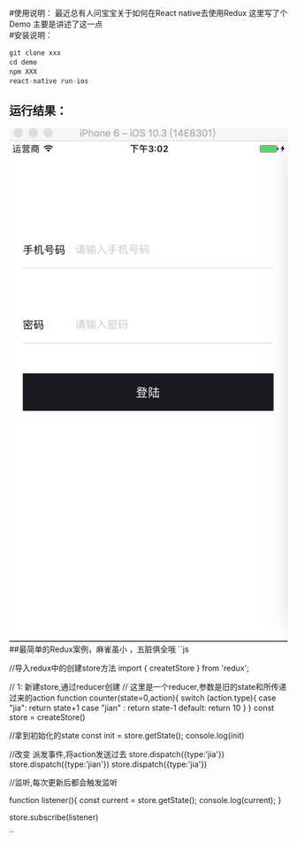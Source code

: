 #使用说明：
最近总有人问宝宝关于如何在React native去使用Redux 这里写了个Demo 主要是讲述了这一点   
#安装说明： 
```js
git clone xxx  
cd demo 
npm XXX
react-native run-ios
```

## 运行结果： 
![login](1.png)
##最简单的Redux案例，麻雀虽小 ，五脏俱全哦
``js

//导入redux中的创建store方法
import { createtStore } from 'redux';

// 1: 新建store,通过reducer创建
// 这里是一个reducer,参数是旧的state和所传递过来的action
function counter(state=0,action){
	switch (action.type){
		case "jia":
		  return state+1
		case "jian" :
		  return state-1
		default:
		  return 10
	}
 }
const store = createStore()


//拿到初始化的state 
const init = store.getState();
console.log(init)

//改变 派发事件,将action发送过去
store.dispatch({type:'jia'})
store.dispatch({type:'jian'})
store.dispatch({type:'jia'})


//监听,每次更新后都会触发监听

function listener(){
	const current = store.getState();
	console.log(current);
}

store.subscribe(listener)

``